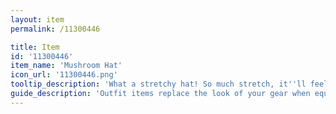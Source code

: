 ```yaml
---
layout: item
permalink: /11300446

title: Item
id: '11300446'
item_name: 'Mushroom Hat'
icon_url: '11300446.png'
tooltip_description: 'What a stretchy hat! So much stretch, it''ll feel like it was made just for you!'
guide_description: 'Outfit items replace the look of your gear when equipped.'
---
```

